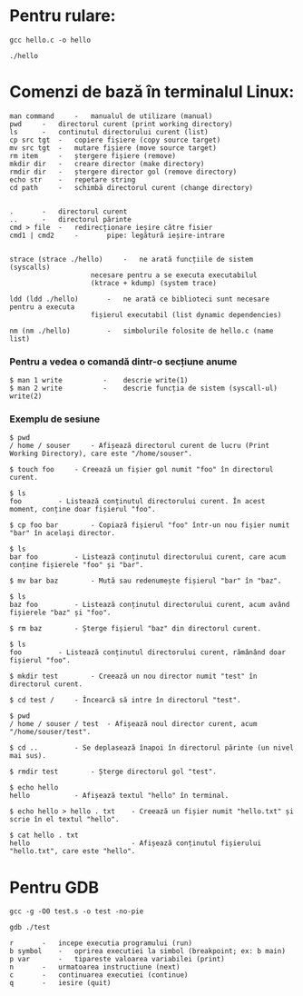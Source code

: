 

# Pentru rulare:

```sh-session
gcc hello.c -o hello
```

```sh-session
./hello
```

# Comenzi de bază în terminalul Linux:
	
	man command 	-	manualul de utilizare (manual)
	pwd		- 	directorul curent (print working directory)
	ls 		-	continutul directorului curent (list)
	cp src tgt	- 	copiere fișiere (copy source target)
	mv src tgt	- 	mutare fișiere (move source target)
	rm item 	- 	ștergere fișiere (remove)
	mkdir dir 	-	creare director (make directory)
	rmdir dir 	-	ștergere director gol (remove directory)
	echo str 	-	repetare string 
	cd path 	-	schimbă directorul curent (change directory)


	. 		-	directorul curent
	.. 		-	directorul părinte
	cmd > file 	-	redirecționare ieșire către fisier
 	cmd1 | cmd2     -       pipe: legătură ieșire-intrare


	strace (strace ./hello)		- 	ne arată funcțiile de sistem (syscalls)
						necesare pentru a se executa executabilul
						(ktrace + kdump) (system trace)
				
	ldd (ldd ./hello)		-	ne arată ce biblioteci sunt necesare pentru a executa
						fișierul executabil (list dynamic dependencies)
						
	nm (nm ./hello)			-	simbolurile folosite de hello.c (name list)
	
### Pentru a vedea o comandă dintr-o secțiune anume

	$ man 1 write          - 	descrie write(1)
 	$ man 2 write          - 	descrie funcția de sistem (syscall-ul) write(2)

### Exemplu de sesiune 

 	$ pwd
	/ home / souser		- Afișează directorul curent de lucru (Print Working Directory), care este "/home/souser".
	
	$ touch foo		- Creează un fișier gol numit "foo" în directorul curent.
	
	$ ls
	foo			- Listează conținutul directorului curent. În acest moment, conține doar fișierul "foo".
	
	$ cp foo bar		- Copiază fișierul "foo" într-un nou fișier numit "bar" în același director.
	
	$ ls
	bar foo			- Listează conținutul directorului curent, care acum conține fișierele "foo" și "bar".
	
	$ mv bar baz		- Mută sau redenumește fișierul "bar" în "baz".
	
	$ ls
	baz foo			- Listează conținutul directorului curent, acum având fișierele "baz" și "foo".
	
	$ rm baz		- Șterge fișierul "baz" din directorul curent.
	
	$ ls
	foo			- Listează conținutul directorului curent, rămânând doar fișierul "foo".
	
	$ mkdir test		- Creează un nou director numit "test" în directorul curent.
	
	$ cd test /		- Încearcă să intre în directorul "test".
	
	$ pwd
	/ home / souser / test	- Afișează noul director curent, acum "/home/souser/test".
	
	$ cd ..			- Se deplasează înapoi în directorul părinte (un nivel mai sus).
	
	$ rmdir test		- Șterge directorul gol "test".
	
	$ echo hello
	hello			- Afișează textul "hello" în terminal.
	
	$ echo hello > hello . txt    - Creează un fișier numit "hello.txt" și scrie în el textul "hello".
	
	$ cat hello . txt
	hello                         - Afișează conținutul fișierului "hello.txt", care este "hello".


 
# Pentru GDB

 
```sh-session
gcc -g -O0 test.s -o test -no-pie
```


```sh-session
gdb ./test
```
	
	
	r  		-	incepe executia programului (run)
 	b symbol 	-	oprirea executiei la simbol (breakpoint; ex: b main)
	p var 		-	tipareste valoarea variabilei (print)
	n 		-	urmatoarea instructiune (next)
	c 		-	continuarea executiei (continue)
	q 		-	iesire (quit)

	
			
	
